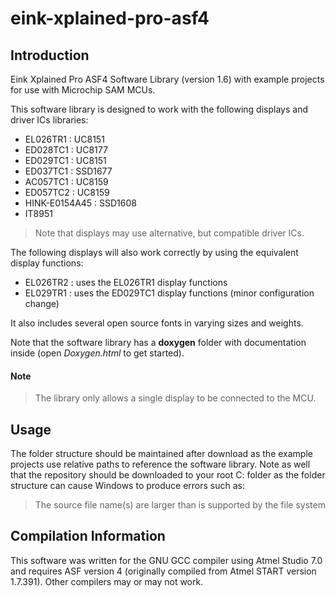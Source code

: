 # eink-xplained-pro-asf4

## Introduction

Eink Xplained Pro ASF4 Software Library (version 1.6) with example projects for use with Microchip SAM MCUs.

This software library is designed to work with the following displays and driver ICs libraries:

- EL026TR1 : UC8151
- ED028TC1 : UC8177
- ED029TC1 : UC8151
- ED037TC1 : SSD1677
- AC057TC1 : UC8159
- ED057TC2 : UC8159
- HINK-E0154A45 : SSD1608
- IT8951

> Note that displays may use alternative, but compatible driver ICs.

The following displays will also work correctly by using the equivalent display functions:
- EL026TR2 : uses the EL026TR1 display functions
- EL029TR1 : uses the ED029TC1 display functions (minor configuration change)

It also includes several open source fonts in varying sizes and weights.

Note that the software library has a **doxygen** folder with documentation inside (open *Doxygen.html* to get started).

#### Note
> The library only allows a single display to be connected to the MCU.

## Usage 

The folder structure should be maintained after download as the example projects use relative paths to reference the software library. Note as well that the repository should be downloaded to your root C: folder as the folder structure can cause Windows to produce errors such as:
> The source file name(s) are larger than is supported by the file system

## Compilation Information

This software was written for the GNU GCC compiler using Atmel Studio 7.0 and requires ASF version 4 (originally compiled from Atmel START version 1.7.391). Other compilers may or may not work.
